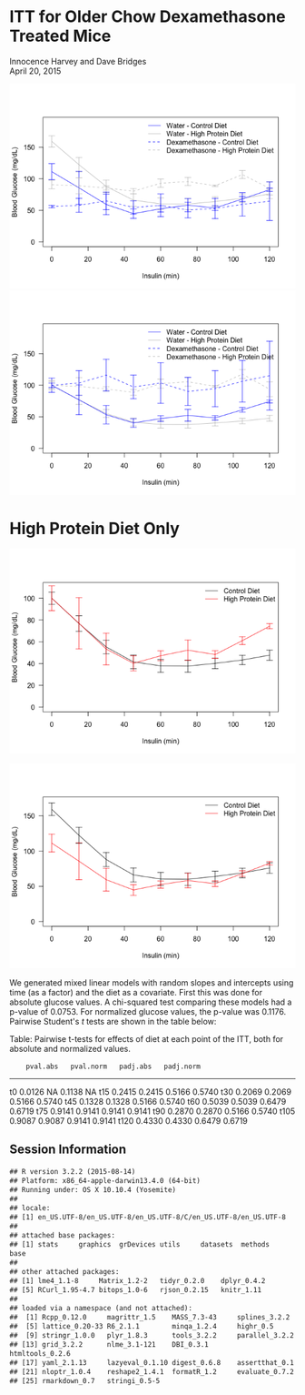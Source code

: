 # ITT for Older Chow Dexamethasone Treated Mice
Innocence Harvey and Dave Bridges  
April 20, 2015  





![](figures/itt-analysis-1.png) ![](figures/itt-analysis-2.png) 

# High Protein Diet Only

![](figures/hpd-itt-norm-1.png) 

![](figures/hpd-itt-1.png) 




We generated mixed linear models with random slopes and intercepts using time (as a factor) and the diet as a covariate.  First this was done for absolute glucose values.  A chi-squared test comparing these models had a p-value of 0.0753.  For normalized glucose values, the p-value was 0.1176. Pairwise Student's *t* tests are shown in the table below:


Table: Pairwise t-tests for effects of diet at each point of the ITT, both for absolute and normalized values.

        pval.abs   pval.norm   padj.abs   padj.norm
-----  ---------  ----------  ---------  ----------
t0        0.0126          NA     0.1138          NA
t15       0.2415      0.2415     0.5166      0.5740
t30       0.2069      0.2069     0.5166      0.5740
t45       0.1328      0.1328     0.5166      0.5740
t60       0.5039      0.5039     0.6479      0.6719
t75       0.9141      0.9141     0.9141      0.9141
t90       0.2870      0.2870     0.5166      0.5740
t105      0.9087      0.9087     0.9141      0.9141
t120      0.4330      0.4330     0.6479      0.6719

## Session Information


```
## R version 3.2.2 (2015-08-14)
## Platform: x86_64-apple-darwin13.4.0 (64-bit)
## Running under: OS X 10.10.4 (Yosemite)
## 
## locale:
## [1] en_US.UTF-8/en_US.UTF-8/en_US.UTF-8/C/en_US.UTF-8/en_US.UTF-8
## 
## attached base packages:
## [1] stats     graphics  grDevices utils     datasets  methods   base     
## 
## other attached packages:
## [1] lme4_1.1-8     Matrix_1.2-2   tidyr_0.2.0    dplyr_0.4.2   
## [5] RCurl_1.95-4.7 bitops_1.0-6   rjson_0.2.15   knitr_1.11    
## 
## loaded via a namespace (and not attached):
##  [1] Rcpp_0.12.0     magrittr_1.5    MASS_7.3-43     splines_3.2.2  
##  [5] lattice_0.20-33 R6_2.1.1        minqa_1.2.4     highr_0.5      
##  [9] stringr_1.0.0   plyr_1.8.3      tools_3.2.2     parallel_3.2.2 
## [13] grid_3.2.2      nlme_3.1-121    DBI_0.3.1       htmltools_0.2.6
## [17] yaml_2.1.13     lazyeval_0.1.10 digest_0.6.8    assertthat_0.1 
## [21] nloptr_1.0.4    reshape2_1.4.1  formatR_1.2     evaluate_0.7.2 
## [25] rmarkdown_0.7   stringi_0.5-5
```
